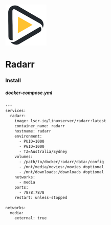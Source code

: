 ![Alt text](./images/radarr.png)

# Radarr

### Install

##### docker-compose.yml


```
---
services:
  radarr:
    image: lscr.io/linuxserver/radarr:latest
    container_name: radarr
    hostname: radarr
    environment:
      - PUID=1000
      - PGID=1000
      - TZ=Australia/Sydney
    volumes:
      - /path/to/docker/radarr/data:/config
      - /mnt/media/movies:/movies #optional
      - /mnt/downloads:/downloads #optional
    networks:
      - media  
    ports:
      - 7878:7878
    restart: unless-stopped

networks:
  media:
    external: true   